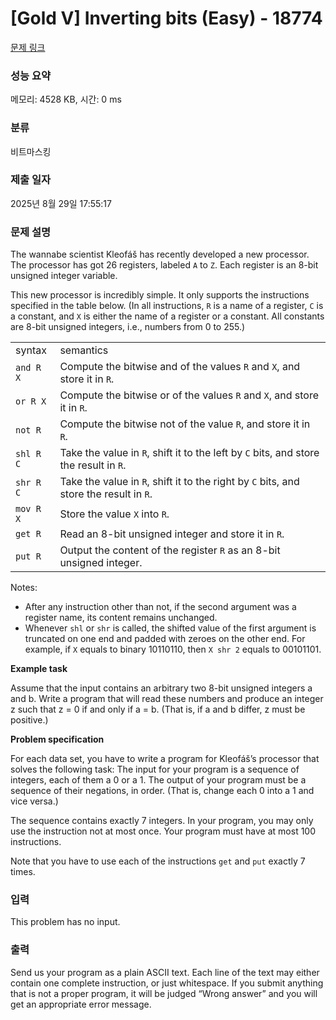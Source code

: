 # [Gold V] Inverting bits (Easy) - 18774 

[문제 링크](https://www.acmicpc.net/problem/18774) 

### 성능 요약

메모리: 4528 KB, 시간: 0 ms

### 분류

비트마스킹

### 제출 일자

2025년 8월 29일 17:55:17

### 문제 설명

<p>The wannabe scientist Kleofáš has recently developed a new processor. The processor has got 26 registers, labeled <code>A</code> to <code>Z</code>. Each register is an 8-bit unsigned integer variable.</p>

<p>This new processor is incredibly simple. It only supports the instructions specified in the table below. (In all instructions, <code>R</code> is a name of a register, <code>C</code> is a constant, and <code>X</code> is either the name of a register or a constant. All constants are 8-bit unsigned integers, i.e., numbers from 0 to 255.)</p>

<table class="table table-bordered">
	<tbody>
		<tr>
			<td>syntax</td>
			<td>semantics</td>
		</tr>
		<tr>
			<td><code>and R X</code></td>
			<td>Compute the bitwise and of the values <code>R</code> and <code>X</code>, and store it in <code>R</code>.</td>
		</tr>
		<tr>
			<td><code>or R X</code></td>
			<td>Compute the bitwise or of the values <code>R</code> and <code>X</code>, and store it in <code>R</code>.</td>
		</tr>
		<tr>
			<td><code>not R</code></td>
			<td>Compute the bitwise not of the value <code>R</code>, and store it in <code>R</code>.</td>
		</tr>
		<tr>
			<td><code>shl R C</code></td>
			<td>Take the value in <code>R</code>, shift it to the left by <code>C</code> bits, and store the result in <code>R</code>.</td>
		</tr>
		<tr>
			<td><code>shr R C</code></td>
			<td>Take the value in <code>R</code>, shift it to the right by <code>C</code> bits, and store the result in <code>R</code>.</td>
		</tr>
		<tr>
			<td><code>mov R X</code></td>
			<td>Store the value <code>X</code> into <code>R</code>.</td>
		</tr>
		<tr>
			<td><code>get R</code></td>
			<td>Read an 8-bit unsigned integer and store it in <code>R</code>.</td>
		</tr>
		<tr>
			<td><code>put R</code></td>
			<td>Output the content of the register <code>R</code> as an 8-bit unsigned integer.</td>
		</tr>
	</tbody>
</table>

<p>Notes:</p>

<ul>
	<li>After any instruction other than not, if the second argument was a register name, its content remains unchanged.</li>
	<li>Whenever <code>shl</code> or <code>shr</code> is called, the shifted value of the first argument is truncated on one end and padded with zeroes on the other end. For example, if <code>X</code> equals to binary 10110110, then <code>X shr 2</code> equals to 00101101.</li>
</ul>

<p><strong>Example task</strong></p>

<p>Assume that the input contains an arbitrary two 8-bit unsigned integers a and b. Write a program that will read these numbers and produce an integer z such that z = 0 if and only if a = b. (That is, if a and b differ, z must be positive.)</p>

<p><strong>Problem specification</strong></p>

<p>For each data set, you have to write a program for Kleofáš’s processor that solves the following task: The input for your program is a sequence of integers, each of them a 0 or a 1. The output of your program must be a sequence of their negations, in order. (That is, change each 0 into a 1 and vice versa.)</p>

<p>The sequence contains exactly 7 integers. In your program, you may only use the instruction not at most once. Your program must have at most 100 instructions.</p>

<p>Note that you have to use each of the instructions <code>get</code> and <code>put</code> exactly 7 times.</p>

### 입력 

 <p>This problem has no input.</p>

### 출력 

 <p>Send us your program as a plain ASCII text. Each line of the text may either contain one complete instruction, or just whitespace. If you submit anything that is not a proper program, it will be judged “Wrong answer” and you will get an appropriate error message.</p>

